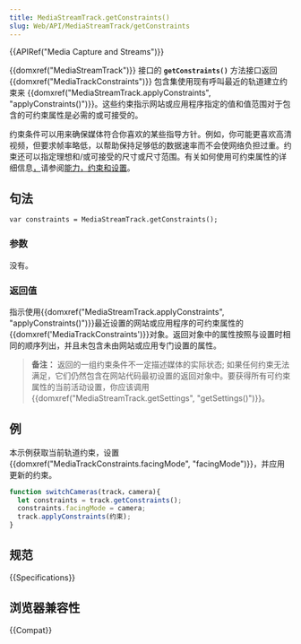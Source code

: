 ```yaml
---
title: MediaStreamTrack.getConstraints()
slug: Web/API/MediaStreamTrack/getConstraints
---
```


{{APIRef("Media Capture and Streams")}}

{{domxref("MediaStreamTrack")}} 接口的 **`getConstraints()`** 方法接口返回 {{domxref("MediaTrackConstraints")}} 包含集使用现有呼叫最近的轨道建立约束来 {{domxref("MediaStreamTrack.applyConstraints", "applyConstraints()")}}。这些约束指示网站或应用程序指定的值和值范围对于包含的可约束属性是必需的或可接受的。

约束条件可以用来确保媒体符合你喜欢的某些指导方针。例如，你可能更喜欢高清视频，但要求帧率略低，以帮助保持足够低的数据速率而不会使网络负担过重。约束还可以指定理想和/或可接受的尺寸或尺寸范围。有关如何使用可约束属性的详细信息[，](/zh-CN/docs/Web/API/Media_Streams_API/Constraints)请参阅[能力，约束和设置](/zh-CN/docs/Web/API/Media_Streams_API/Constraints)。

## 句法

```
var constraints = MediaStreamTrack.getConstraints();
```

### 参数

没有。

### 返回值

指示使用{{domxref("MediaStreamTrack.applyConstraints", "applyConstraints()")}}最近设置的网站或应用程序的可约束属性的{{domxref('MediaTrackConstraints')}}对象。返回对象中的属性按照与设置时相同的顺序列出，并且未包含未由网站或应用专门设置的属性。

> **备注：** 返回的一组约束条件不一定描述媒体的实际状态; 如果任何约束无法满足，它们仍然包含在网站代码最初设置的返回对象中。要获得所有可约束属性的当前活动设置，你应该调用{{domxref("MediaStreamTrack.getSettings", "getSettings()")}}。

## 例

本示例获取当前轨道约束，设置{{domxref("MediaTrackConstraints.facingMode", "facingMode")}}，并应用更新的约束。

```js
function switchCameras(track，camera){
  let constraints = track.getConstraints();
  constraints.facingMode = camera;
  track.applyConstraints(约束);
}
```

## 规范

{{Specifications}}

## 浏览器兼容性

{{Compat}}

